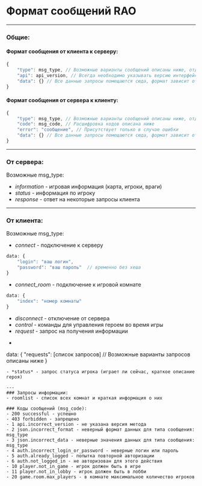 # Формат сообщений RAO
---
### Общие:
#### Формат сообщения от клиента к серверу:
```javascript
{
    "type": msg_type, // Возможные варианты сообщений описаны ниже, отдельно для клиента и сервера
    "api": api_version, // Всегда необходимо указывать версию интерфейса
    "data": {} // Все данные запросы помещаются сюда, формат зависит от версии api
}
```

#### Формат сообщения от сервера к клиенту:
```javascript
{
    "type": msg_type, // Возможные варианты сообщений описаны ниже, отдельно для клиента и сервера
    "code": msg_code, // Расшифровка кодов описана ниже
    "error": "сообщение", // Присутствует только в случае ошибки
    "data": {} // Все данные запросы помещаются сюда, формат зависит от версии api
}
```
---
### От сервера:
Возможные msg_type:
-  *information* - игровая информация (карта, игроки, враги)
-  *status* - информация по игроку
-  *response* - ответ на некоторые запросы клиента
 
---
### От клиента:
Возможные msg_type:
- *connect* - подключение к серверу
```javascript
data: {
    "login": "ваш логин",
    "password": "ваш пароль"  // временно без хеша
}
```
- *connect_room* - подключение к игровой комнате
```javascript
data: {
    "index": "номер комнаты"
}
```
- *disconnect* - отключение от сервера
- *control* - команды для управления героем во время игры
- *request* - запрос на получения информации
- ```javascript
data: {
    "requests": [список запросов] // Возможные варианты запросов описаны ниже
}
```
- *status* - запрос статуса игрока (играет ли сейчас, краткое описание героя)

---
### Запросы информации:
- roomlist - список всех комнат и краткая информация о них

### Коды сообщений (msg_code):
- 200 successful - успешно
- 403 forbidden - запрещено
- 1 api.incorrect_version - не указана версия метода
- 2 json.incorrect_format - неверный формат данных для типа сообщения: msg_type
- 3 json.incorrect_data - неверные значения данных для типа сообщения: msg_type
- 4 auth.incorrect_login_or_password - неверные логин или пароль
- 5 auth.already_logged - попытка повторной авторизации
- 6 auth.not_logged_in - не авторизован для этого действия
- 10 player.not_in_game - игрок должен быть в игре
- 11 player.not_in_lobby - игрок должен быть в лобби
- 20 game.room.max_players - в комнате максимальное количество игроков


